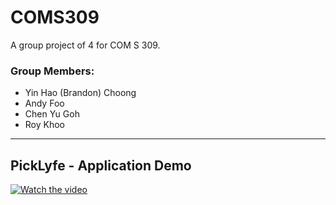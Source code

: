 # COMS309
A group project of 4 for COM S 309. 

<h3>
Group Members:
</h3>

  - Yin Hao (Brandon) Choong
  - Andy Foo
  - Chen Yu Goh
  - Roy Khoo

---

<h2> PickLyfe - Application Demo </h2>

[![Watch the video](https://i9.ytimg.com/vi/Cqm9fOjT4_U/mq1.jpg?sqp=COC79ZMG&rs=AOn4CLArSNGGiuN2-sNGSMsNOWG_uA1ezg)](https://youtu.be/Cqm9fOjT4_U)
